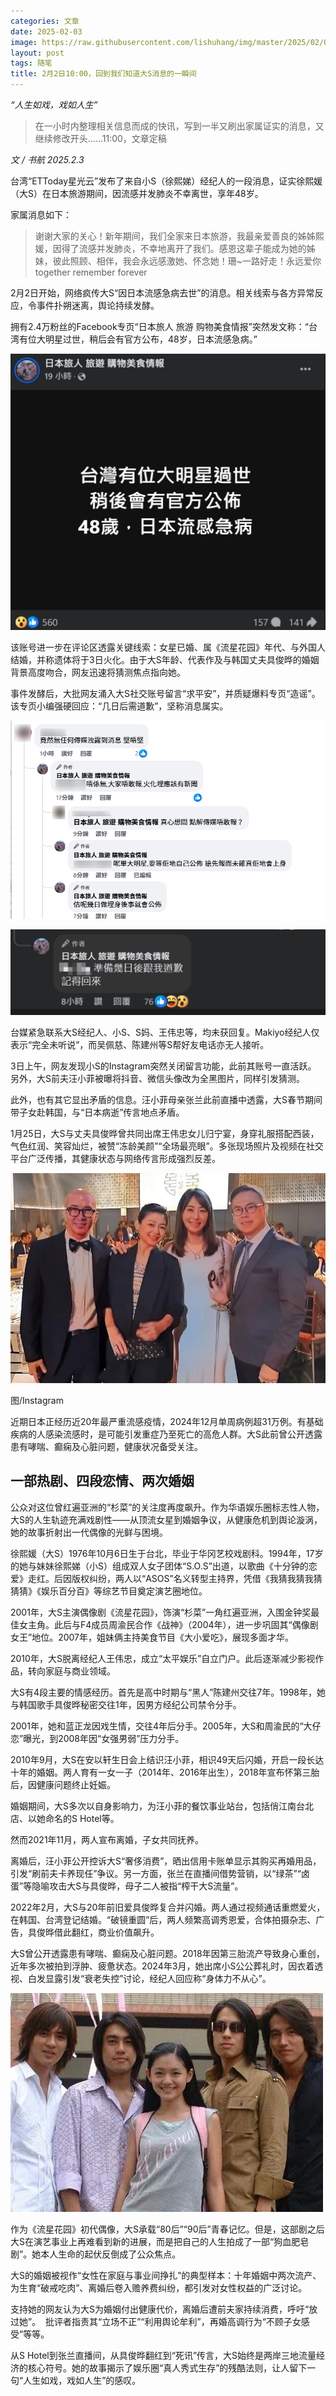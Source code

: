 ```yaml
---
categories: 文章
date: 2025-02-03
image: https://raw.githubusercontent.com/lishuhang/img/master/2025/02/03/01.jpg
layout: post
tags: 随笔
title: 2月2日10:00，回到我们知道大S消息的一瞬间
---
```


*“人生如戏，戏如人生”*  

> 在一小时内整理相关信息而成的快讯，写到一半又刷出家属证实的消息，又继续修改开头……11:00，文章定稿  

*文 / 书航 2025.2.3*  

台湾“ETToday星光云”发布了来自小S（徐熙娣）经纪人的一段消息，证实徐熙媛（大S）在日本旅游期间，因流感并发肺炎不幸离世，享年48岁。  

家属消息如下：  

> 谢谢大家的关心！新年期间，我们全家来日本旅游，我最亲爱善良的姊姊熙媛，因得了流感并发肺炎，不幸地离开了我们。感恩这辈子能成为她的姊妹，彼此照顾、相伴，我会永远感激她、怀念她！珊~一路好走！永远爱你 together remember forever

2月2日开始，网络疯传大S“因日本流感急病去世”的消息。相关线索与各方异常反应，令事件扑朔迷离，舆论持续发酵。  

拥有2.4万粉丝的Facebook专页“日本旅人 旅游 购物美食情报”突然发文称：“台湾有位大明星过世，稍后会有官方公布，48岁，日本流感急病。”  

![](https://raw.githubusercontent.com/lishuhang/img/master/2025/02/03/02.png)

该账号进一步在评论区透露关键线索：女星已婚、属《流星花园》年代、与外国人结婚，并称遗体将于3日火化。由于大S年龄、代表作及与韩国丈夫具俊晔的婚姻背景高度吻合，网友迅速将猜测焦点指向她。  

事件发酵后，大批网友涌入大S社交账号留言“求平安”，并质疑爆料专页“造谣”。该专页小编强硬回应：“几日后需道歉”，坚称消息属实。  

![](https://raw.githubusercontent.com/lishuhang/img/master/2025/02/03/03.png)

![](https://raw.githubusercontent.com/lishuhang/img/master/2025/02/03/04.png)

台媒紧急联系大S经纪人、小S、S妈、王伟忠等，均未获回复。Makiyo经纪人仅表示“完全未听说”，而吴佩慈、陈建州等S帮好友电话亦无人接听。  

3日上午，网友发现小S的Instagram突然关闭留言功能，此前其账号一直活跃。  另外，大S前夫汪小菲被曝将抖音、微信头像改为全黑图片，同样引发猜测。  

此外，也有其它显出矛盾的信息。汪小菲母亲张兰此前直播中透露，大S春节期间带子女赴韩国，与“日本病逝”传言地点矛盾。  

1月25日，大S与丈夫具俊晔曾共同出席王伟忠女儿归宁宴，身穿礼服搭配西装，气色红润、笑容灿烂，被赞“冻龄美颜”“全场最亮眼”。多张现场照片及视频在社交平台广泛传播，其健康状态与网络传言形成强烈反差。  

![](https://raw.githubusercontent.com/lishuhang/img/master/2025/02/03/05.png)

图/Instagram  

近期日本正经历近20年最严重流感疫情，2024年12月单周病例超31万例。有基础疾病的人感染流感时，是可能引发重症乃至死亡的高危人群。大S此前曾公开透露患有哮喘、癫痫及心脏问题，健康状况备受关注。  

## 一部热剧、四段恋情、两次婚姻

公众对这位曾红遍亚洲的“杉菜”的关注度再度飙升。作为华语娱乐圈标志性人物，大S的人生轨迹充满戏剧性——从顶流女星到婚姻争议，从健康危机到舆论漩涡，她的故事折射出一代偶像的光鲜与困境。  

徐熙媛（大S）1976年10月6日生于台北，毕业于华冈艺校戏剧科。1994年，17岁的她与妹妹徐熙娣（小S）组成双人女子团体“S.O.S”出道，以歌曲《十分钟的恋爱》走红。后因版权纠纷，两人以“ASOS”名义转型主持界，凭借《我猜我猜我猜猜猜》《娱乐百分百》等综艺节目奠定演艺圈地位。  

2001年，大S主演偶像剧《流星花园》，饰演“杉菜”一角红遍亚洲，入围金钟奖最佳女主角。此后与F4成员周渝民合作《战神》（2004年），进一步巩固其“偶像剧女王”地位。2007年，姐妹俩主持美食节目《大小爱吃》，展现多面才华。  

2010年，大S脱离经纪人王伟忠，成立“太平娱乐”自立门户。此后逐渐减少影视作品，转向家庭与商业领域。  

大S有4段主要的情感经历。首先是高中时期与“黑人”陈建州交往7年。1998年，她与韩国歌手具俊晔秘密交往1年，因男方经纪公司禁令分手。  

2001年，她和蓝正龙因戏生情，交往4年后分手。2005年，大S和周渝民的“大仔恋”曝光，到2008年因“女强男弱”压力分手。  

2010年9月，大S在安以轩生日会上结识汪小菲，相识49天后闪婚，开启一段长达十年的婚姻。两人育有一女一子（2014年、2016年出生），2018年宣布怀第三胎后，因健康问题终止妊娠。  

婚姻期间，大S多次以自身影响力，为汪小菲的餐饮事业站台，包括俏江南台北店、以她命名的S Hotel等。  

然而2021年11月，两人宣布离婚，子女共同抚养。  

离婚后，汪小菲公开控诉大S“奢侈消费”，晒出信用卡账单显示其购买再婚用品，引发“刷前夫卡养现任”争议。另一方面，张兰在直播间借势营销，以“绿茶”“卤蛋”等隐喻攻击大S与具俊晔，母子二人被指“榨干大S流量”。  

2022年2月，大S与20年前旧爱具俊晔复合并闪婚。两人通过视频通话重燃爱火，在韩国、台湾登记结婚。“破镜重圆”后，两人频繁高调秀恩爱，合体拍摄杂志、广告，具俊晔借此翻红，商业价值飙升。  

大S曾公开透露患有哮喘、癫痫及心脏问题。2018年因第三胎流产导致身心重创，近年多次被拍到浮肿、疲惫状态。2024年3月，她出席小S公公葬礼时，因衣着透视、白发显露引发“衰老失控”讨论，经纪人回应称“身体力不从心”。  

![](https://raw.githubusercontent.com/lishuhang/img/master/2025/02/03/06.png)

作为《流星花园》初代偶像，大S承载“80后”“90后”青春记忆。但是，这部剧之后大S在演艺事业上再难看到新的进展，而是把自己的人生拍成了一部“狗血肥皂剧”。她本人生命的起伏反倒成了公众焦点。  

大S的婚姻被视作“女性在家庭与事业间挣扎”的典型样本：十年婚姻中两次流产、为生育“破戒吃肉”、离婚后卷入赡养费纠纷，都引发对女性权益的广泛讨论。  

支持她的网友认为大S为婚姻付出健康代价，离婚后遭前夫家持续消费，呼吁“放过她”。  批评者指责其“立场不正”“利用舆论牟利”，再婚高调行为“不顾子女感受”等等。  

从S Hotel到张兰直播间，从具俊晔翻红到“死讯”传言，大S始终是两岸三地流量经济的核心符号。她的故事揭示了娱乐圈“真人秀式生存”的残酷法则，让人留下一句“人生如戏，戏如人生”的感叹。